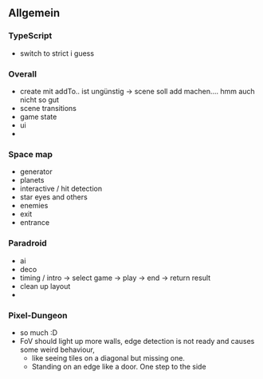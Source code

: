 ## Allgemein

### TypeScript
* switch to strict i guess

### Overall
* create mit addTo.. ist ungünstig -> scene soll add machen.... hmm auch nicht so gut
* scene transitions
* game state
* ui
*

### Space map

* generator
* planets
* interactive / hit detection
* star eyes and others
* enemies
* exit
* entrance

### Paradroid

* ai
* deco
* timing / intro -> select game -> play -> end -> return result
* clean up layout
*

### Pixel-Dungeon

* so much :D
* FoV should light up more walls, edge detection is not ready and causes some weird behaviour,
  * like seeing tiles on a diagonal but missing one.
  * Standing on an edge like a door. One step to the side
